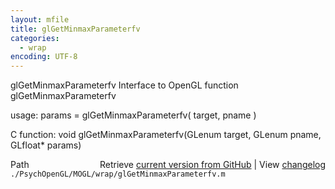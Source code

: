 ```yaml
---
layout: mfile
title: glGetMinmaxParameterfv
categories:
  - wrap
encoding: UTF-8
---
```


glGetMinmaxParameterfv  Interface to OpenGL function glGetMinmaxParameterfv

usage:  params = glGetMinmaxParameterfv( target, pname )

C function:  void glGetMinmaxParameterfv(GLenum target, GLenum pname, GLfloat\* params)


<div class="code_header" style="text-align:right;">
  <span style="float:left;">Path&nbsp;&nbsp;</span> <span class="counter">Retrieve <a href=
  "https://raw.github.com/Psychtoolbox-3/Psychtoolbox-3/beta/./PsychOpenGL/MOGL/wrap/glGetMinmaxParameterfv.m">current version from GitHub</a> | View <a href=
  "https://github.com/Psychtoolbox-3/Psychtoolbox-3/commits/beta/./PsychOpenGL/MOGL/wrap/glGetMinmaxParameterfv.m">changelog</a></span>
</div>
<div class="code">
  <code>./PsychOpenGL/MOGL/wrap/glGetMinmaxParameterfv.m</code>
</div>
